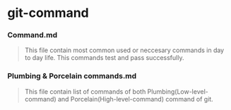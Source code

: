 # git-command


### Command.md
> This file contain most common used or neccesary commands in day to day life.
> This commands test and pass successfully.


### Plumbing & Porcelain commands.md
> This file contain list of commands of both Plumbing(Low-level-command) and Porcelain(High-level-command) command of git.
